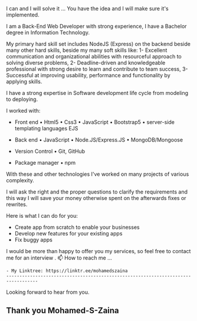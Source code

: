 I can and I will solve it … 
You have the idea and I will make sure it's implemented.

I am a Back-End Web Developer with strong experience,
I have a Bachelor degree in Information Technology. 

My primary hard skill set includes NodeJS (Express) on the backend beside many other hard skills, 
beside my many soft skills like:
1- Excellent communication and organizational abilities with resourceful approach to solving diverse problems,
2- Deadline-driven and knowledgeable professional with strong desire to learn and contribute to team success,
3- Successful at improving usability, performance and functionality by applying skills.

I have a strong expertise in Software development life cycle from modeling to deploying.

I worked with:
 - Front end 
    • Html5
    • Css3
    • JavaScript
    • Bootstrap5
    • server-side templating languages EJS

 - Back end 
    • JavaScript
    • Node.JS/Express.JS
    • MongoDB/Mongoose 

 - Version Control
    • Git, GitHub

 - Package manager
    • npm

With these and other technologies I've worked on many projects of various 
complexity.

I will ask the right and the proper questions to clarify the requirements and this way 
I will save your money otherwise spent on the afterwards fixes or rewrites. 

Here is what I can do for you:
- Create app from scratch to enable your businesses 
- Develop new features for your existing apps 
- Fix buggy apps 

I would be more than happy to offer you my services, so feel free to contact me for an interview .
📫 How to reach me ...

    - My Linktree: https://linktr.ee/mohamedszaina
    ----------------------------------------------------------------------------------
    
Looking forward to hear from you.

Thank you 
Mohamed-S-Zaina
- 

<!---
mohamedszaina/mohamedszaina is a ✨ special ✨ repository because its `README.md` (this file) appears on your GitHub profile.
You can click the Preview link to take a look at your changes.
--->
